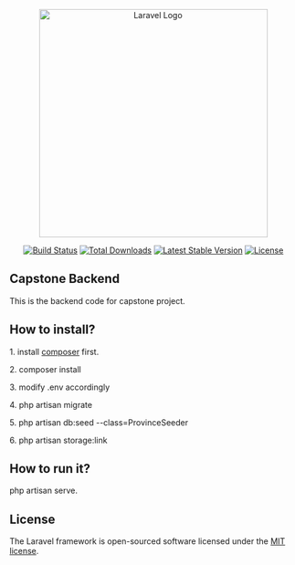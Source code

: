 <p align="center"><a href="https://laravel.com" target="_blank"><img src="https://raw.githubusercontent.com/laravel/art/master/logo-lockup/5%20SVG/2%20CMYK/1%20Full%20Color/laravel-logolockup-cmyk-red.svg" width="400" alt="Laravel Logo"></a></p>

<p align="center">
<a href="https://github.com/laravel/framework/actions"><img src="https://github.com/laravel/framework/workflows/tests/badge.svg" alt="Build Status"></a>
<a href="https://packagist.org/packages/laravel/framework"><img src="https://img.shields.io/packagist/dt/laravel/framework" alt="Total Downloads"></a>
<a href="https://packagist.org/packages/laravel/framework"><img src="https://img.shields.io/packagist/v/laravel/framework" alt="Latest Stable Version"></a>
<a href="https://packagist.org/packages/laravel/framework"><img src="https://img.shields.io/packagist/l/laravel/framework" alt="License"></a>
</p>

## Capstone Backend
<p>This is the backend code for capstone project.</p>

## How to install?
<p>1. install <a href="https://getcomposer.org/doc/00-intro.md#installation-windows">composer</a> first.</p>
<p>2. composer install</p>
<p>3. modify .env accordingly</p>
<p>4. php artisan migrate </p>
<p>5. php artisan db:seed --class=ProvinceSeeder</p>
<p>6. php artisan storage:link</p>

## How to run it?
<p>php artisan serve.</p>

## License

The Laravel framework is open-sourced software licensed under the [MIT license](https://opensource.org/licenses/MIT).
